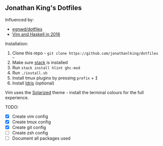 Jonathan King's Dotfiles
------------------------

Influenced by:
* [egnwd/dotfiles](https://github.com/egnwd/dotfiles)
* [Vim and Haskell in 2016](http://www.stephendiehl.com/posts/vim_2016.html)

Installation:

1. Clone this repo - `git clone https://github.com/jonathanlking/dotfiles ~`
2. Make sure [stack](https://haskellstack.org) is installed
3. Run `stack install hlint ghc-mod`
4. Run `./install.sh`
5. Install tmux plugins by pressing `prefix` + <kbd>I</kbd>
6. Install [Idris](https://www.idris-lang.org) (optional)

Vim uses the [Solarized](http://ethanschoonover.com/solarized) theme - install
the terminal colours for the full experience.

TODO:

- [x] Create vim config
- [x] Create tmux config
- [x] Create git config
- [ ] Create zsh config
- [ ] Document all packages used
